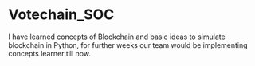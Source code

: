 # Votechain_SOC

I have learned concepts of Blockchain and basic ideas to simulate blockchain in Python, for further weeks our team would be implementing concepts learner till now.
